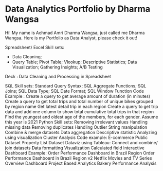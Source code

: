 # Data Analytics Portfolio by Dharma Wangsa

Hi! My name is Achmad Amri Dharma Wangsa, just called me Dharma Wangsa. Here is my Portfolio as Data Analyst, please check it out!

Spreadsheet/ Excel Skill sets:

* Data Cleaning;
* Query Table;
Pivot Table;
Vlookup;
Descriptive Statistics;
Data Visualization;
Gathering Insights;
A/B Testing

Deck :
Data Cleaning and Processing in Spreadsheet

SQL Skill sets:
Standard Query Syntax;
SQL Aggregate Functions;
SQL Joins;
SQL Data Type;
SQL Date Format;
SQL Window Function
Code Example :
Create a query to get average amount of duration (in minutes)
Create a query to get total trips and total number of unique bikes grouped by region name
Get latest detail trip in each region
Create a query to get trip data and add one column to show total cumulative total trips in that region
Find the youngest and oldest age of the members, for each gender. Assume this year is 2021
Python Skill sets:
Removing irrelevant values
Handling missing data
Removing duplicates
Handling Outlier
String manipulation
Combine & merge datasets
Data aggregation
Descriptive statistic
Analyzing using visualization
Cluster Analysis
Code example:
E-commerce Public Dataset
Property List Dataset
Dataviz using Tableau:
Connect and combine/ join datasets
Data formatting
Visualization
Calculated field
Interactive Dashboard
Example:
Order Performance Dashboard in Brazil Region
Order Performance Dashboard in Brazil Region v2
Netflix Movies and TV Series Overview Dashboard
Project Based Analytics
Bakery Performance Analysis
